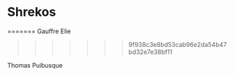# Shrekos
=======
Gauffre Elie
>>>>>>> 9f938c3e8bd53cab96e2da54b47bd32e7e38bf11











Thomas Puibusque